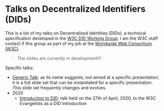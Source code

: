 # Talks on Decentralized Identifiers (DIDs)

This is a list of my talks on Decentralized Identities (DIDs), a technical specification developed in the [W3C DID Working Group](https://www.w3.org/2019/did-wg/). I am the W3C staff contact if this group as part of my job at the [Worldwide Web Consortium (W3C)](https://www.w3.org).

> The slides are currently in development!!!

Specific talks:

* [Generic Talk](./generic/): as its name suggests, not aimed at a specific presentation; it is a full slide set that can be instantiated for a specific presentation. This slide set frequently changes and evolves.
* 2020
    * [Introduction to DID](./2020-evangelists): talk held on the 27th of April, 2020, to the W3C Evangelists as a DID Introduction 
